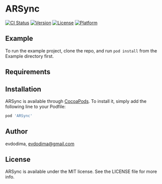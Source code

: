 # ARSync

[![CI Status](https://img.shields.io/travis/evdodima/ARSync.svg?style=flat)](https://travis-ci.org/evdodima/ARSync)
[![Version](https://img.shields.io/cocoapods/v/ARSync.svg?style=flat)](https://cocoapods.org/pods/ARSync)
[![License](https://img.shields.io/cocoapods/l/ARSync.svg?style=flat)](https://cocoapods.org/pods/ARSync)
[![Platform](https://img.shields.io/cocoapods/p/ARSync.svg?style=flat)](https://cocoapods.org/pods/ARSync)

## Example

To run the example project, clone the repo, and run `pod install` from the Example directory first.

## Requirements

## Installation

ARSync is available through [CocoaPods](https://cocoapods.org). To install
it, simply add the following line to your Podfile:

```ruby
pod 'ARSync'
```

## Author

evdodima, evdodima@gmail.com

## License

ARSync is available under the MIT license. See the LICENSE file for more info.
